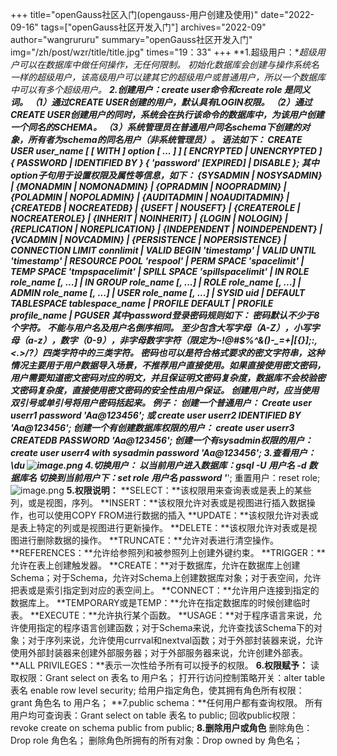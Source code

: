 +++ title="openGauss社区入门(opengauss-用户创建及使用)"
date="2022-09-16"
tags=["openGauss社区开发入门"]
archives="2022-09"
author="wangrururu"
summary="openGauss社区开发入门"
img="/zh/post/wzr/title/title.jpg"
times="19：33"
+++
**1.超级用户：**超级用户可以在数据库中做任何操作，无任何限制。
初始化数据库会创建与操作系统名一样的超级用户，该高级用户可以建其它的超级用户或普通用户，所以一个数据库中可以有多个超级用户。
**2.创建用户：**create user命令和create role 是同义词。
（1）通过CREATE USER创建的用户，默认具有LOGIN权限。
（2）通过CREATE USER创建用户的同时，系统会在执行该命令的数据库中，为该用户创建一个同名的SCHEMA。
（3）系统管理员在普通用户同名schema下创建的对象，所有者为schema的同名用户（非系统管理员）。
语法如下：
CREATE USER user_name [ [ WITH ] option [ ... ] ] [ ENCRYPTED | UNENCRYPTED ] { PASSWORD | IDENTIFIED BY } { 'password' [EXPIRED] | DISABLE };
其中option子句用于设置权限及属性等信息，如下：
{SYSADMIN | NOSYSADMIN}     | {MONADMIN | NOMONADMIN}     | {OPRADMIN | NOOPRADMIN}     | {POLADMIN | NOPOLADMIN}     | {AUDITADMIN | NOAUDITADMIN}     | {CREATEDB | NOCREATEDB}     | {USEFT | NOUSEFT}     | {CREATEROLE | NOCREATEROLE}     | {INHERIT | NOINHERIT}     | {LOGIN | NOLOGIN}     | {REPLICATION | NOREPLICATION}     | {INDEPENDENT | NOINDEPENDENT}     | {VCADMIN | NOVCADMIN}     | {PERSISTENCE | NOPERSISTENCE}     | CONNECTION LIMIT connlimit     | VALID BEGIN 'timestamp'     | VALID UNTIL 'timestamp'     | RESOURCE POOL 'respool'     | PERM SPACE 'spacelimit'     | TEMP SPACE 'tmpspacelimit'     | SPILL SPACE 'spillspacelimit'     | IN ROLE role_name [, ...]     | IN GROUP role_name [, ...]     | ROLE role_name [, ...]     | ADMIN role_name [, ...]     | USER role_name [, ...]     | SYSID uid     | DEFAULT TABLESPACE tablespace_name     | PROFILE DEFAULT     | PROFILE profile_name     | PGUSER
**其中password**登录密码规则如下：
密码默认不少于8个字符。
不能与用户名及用户名倒序相同。
至少包含大写字母（A-Z），小写字母（a-z），数字（0-9），非字母数字字符（限定为~!@#$%^&*()-_=+\|[{}];:,<.>/?）四类字符中的三类字符。
密码也可以是符合格式要求的密文字符串，这种情况主要用于用户数据导入场景，不推荐用户直接使用。如果直接使用密文密码，用户需要知道密文密码对应的明文，并且保证明文密码复杂度，数据库不会校验密文密码复杂度，直接使用密文密码的安全性由用户保证。
创建用户时，应当使用双引号或单引号将用户密码括起来。
例子：
创建一个普通用户：
Create user userr1 password 'Aa@123456';
或
create user userr2 IDENTIFIED BY  'Aa@123456';
创建一个有创建数据库权限的用户：
create user userr3 CREATEDB PASSWORD 'Aa@123456';
创建一个有sysadmin权限的用户：
create user userr4 with sysadmin password 'Aa@123456';
**3.查看用户：**\du
![image.png](https://cdn.nlark.com/yuque/0/2022/png/32435345/1663327380885-4fe8e94e-ae5a-4e8c-ae6a-235ada8010a3.png#clientId=u5f325479-2bb7-4&crop=0&crop=0&crop=1&crop=1&from=paste&height=354&id=uc3d47ce8&margin=%5Bobject%20Object%5D&name=image.png&originHeight=443&originWidth=1498&originalType=binary&ratio=1&rotation=0&showTitle=false&size=253824&status=done&style=none&taskId=u18fe07a6-f20f-4dd7-8780-e69fd3101a5&title=&width=1198.4)
**4.切换用户：**
以当前用户进入数据库：gsql -U 用户名 -d 数据库名
切换到当前用户下：set role 用户名 password '******';
重置用户：reset role;
![image.png](https://cdn.nlark.com/yuque/0/2022/png/32435345/1663327850446-73ea11b8-7d7d-403e-ae49-034b4ba3edf4.png#clientId=u5f325479-2bb7-4&crop=0&crop=0&crop=1&crop=1&from=paste&height=298&id=uc6a467f5&margin=%5Bobject%20Object%5D&name=image.png&originHeight=372&originWidth=1029&originalType=binary&ratio=1&rotation=0&showTitle=false&size=236447&status=done&style=none&taskId=uea6ad442-5c9c-45eb-a028-ef427eb4589&title=&width=823.2)
**5.权限说明：**
**SELECT：**该权限用来查询表或是表上的某些列，或是视图，序列。
**INSERT：**该权限允许对表或是视图进行插入数据操作，也可以使用COPY FROM进行数据的插入
**UPDATE：**该权限允许对表或是表上特定的列或是视图进行更新操作。
**DELETE：**该权限允许对表或是视图进行删除数据的操作。
**TRUNCATE：**允许对表进行清空操作。
**REFERENCES：**允许给参照列和被参照列上创建外键约束。
**TRIGGER：**允许在表上创建触发器。
**CREATE：**对于数据库，允许在数据库上创建Schema；对于Schema，允许对Schema上创建数据库对象；对于表空间，允许把表或是索引指定到对应的表空间上。
**CONNECT：**允许用户连接到指定的数据库上。
**TEMPORARY或是TEMP：**允许在指定数据库的时候创建临时表。
**EXECUTE：**允许执行某个函数。
**USAGE：**对于程序语言来说，允许使用指定的程序语言创建函数；对于Schema来说，允许查找该Schema下的对象；对于序列来说，允许使用currval和nextval函数；对于外部封装器来说，允许使用外部封装器来创建外部服务器；对于外部服务器来说，允许创建外部表。
**ALL PRIVILEGES：**表示一次性给予所有可以授予的权限。
**6.权限赋予：**
读取权限：Grant select on 表名 to 用户名；
打开行访问控制策略开关：alter table 表名 enable row level security;
给用户指定角色，使其拥有角色所有权限：grant 角色名 to 用户名；
**7.public schema：**任何用户都有查询权限。
所有用户均可查询表：Grant select on table 表名 to public;
回收public权限：revoke create on schema public from public;
**8.删除用户或角色**
删除角色：Drop role 角色名；
删除角色所拥有的所有对象：Drop owned by 角色名；
